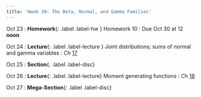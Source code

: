 ```yaml
---
title: 'Week 10: The Beta, Normal, and Gamma Families'
---
```


Oct 23
: **Homework**{: .label .label-hw } Homework 10
    : Due Oct 30 at 12 **noon**

Oct 24
: **Lecture**{: .label .label-lecture } Joint distributions; sums of normal and gamma variables
    : Ch [17](http://prob140.org/textbook/content/Chapter_17/00_Joint_Densities.html)

Oct 25
: **Section**{: .label .label-disc}

Oct 26
: **Lecture**{: .label .label-lecture} Moment generating functions
    : Ch [18](http://prob140.org/textbook/content/Chapter_18/00_The_Normal_and_Gamma_Families.html)

Oct 27
: **Mega-Section**{: .label .label-disc}